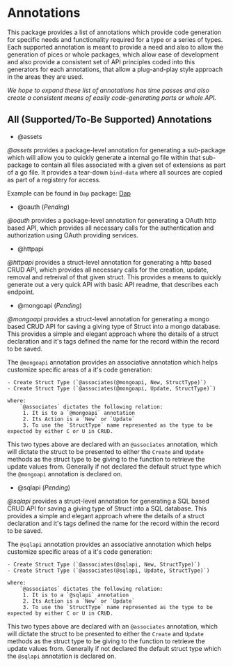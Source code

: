 # Annotations
This package provides a list of annotations which provide code generation for specific needs and functionality required for a type or a series of types. Each supported annotation is meant to provide a need and also to allow the generation of pices or whole packages, which allow ease of development and also provide a consistent set of API principles coded into this generators for each annotations, that allow a plug-and-play style approach in the areas they are used.

*We hope to expand these list of annotations has time passes and also create a consistent means of easily code-generating parts or whole API.*

## All (Supported/To-Be Supported) Annotations

- @assets

*@assets* provides a package-level annotation for generating a sub-package which will allow you to quickly generate a internal go file within that sub-package to contain all files associated with a given set of extensions as part of a go file. It provides a tear-down `bind-data` where all sources are copied as part of a registery for access.

Example can be found in `Dap` package: [Dap](../examples/dap)

- @oauth (*Pending*)

*@oauth* provides a package-level annotation for generating a OAuth http based API, which provides all necessary calls for the authentication and authorization using OAuth providing services.


- @httpapi

*@httpapi* provides a struct-level annotation for generating a http based CRUD API, which provides all necessary calls for the creation, update, removal and retreival of that given struct. This provides a means to quickly generate out a very quick API with basic API readme, that describes each endpoint.

- @mongoapi (*Pending*)

*@mongoapi* provides a struct-level annotation for generating a mongo based CRUD API for saving a giving type of Struct into a mongo database. This provides a simple and elegant approach where the details of a struct declaration and it's tags defined the name for the record within the record to be saved.

The `@mongoapi` annotation provides an associative annotation which helps customize specific areas of a it's code generation:

    - Create Struct Type (`@associates(@mongoapi, New, StructType)`)
    - Create Struct Type (`@associates(@mongoapi, Update, StructType)`)

    where:
        `@associates` dictates the following relation:
         1. It is to a `@mongoapi` annotation
         2. Its Action is a `New` or `Update`
         3. To use the `StructType` name represented as the type to be expected by either C or U in CRUD.

This two types above are declared with an `@associates` annotation, which will dictate the struct to be presented to either the `Create` and `Update` methods as the struct type to be giving to the function to retrieve the update values from. Generally if not declared the default struct type which the `@mongoapi` annotation is declared on.

- @sqlapi (*Pending*)

*@sqlapi* provides a struct-level annotation for generating a SQL based CRUD API for saving a giving type of Struct into a SQL database. This provides a simple and elegant approach where the details of a struct declaration and it's tags defined the name for the record within the record to be saved.

The `@sqlapi` annotation provides an associative annotation which helps customize specific areas of a it's code generation:

    - Create Struct Type (`@associates(@sqlapi, New, StructType)`)
    - Create Struct Type (`@associates(@sqlapi, Update, StructType)`)

    where:
        `@associates` dictates the following relation:
         1. It is to a `@sqlapi` annotation
         2. Its Action is a `New` or `Update`
         3. To use the `StructType` name represented as the type to be expected by either C or U in CRUD.

This two types above are declared with an `@associates` annotation, which will dictate the struct to be presented to either the `Create` and `Update` methods as the struct type to be giving to the function to retrieve the update values from. Generally if not declared the default struct type which the `@sqlapi` annotation is declared on.
